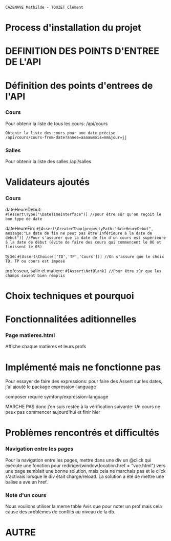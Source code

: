 `CAZENAVE Mathilde - TOUZET Clément`

# Process d'installation du projet

# DEFINITION DES POINTS D'ENTREE DE L'API

# Définition des points d'entrees de l'API

### Cours

Pour obtenir la liste de tous les cours:
/api/cours

    Obtenir la liste des cours pour une date précise
    /api/cours/cours-from-date?annee=aaaa&mois=mm&jour=jj

### Salles

Pour obtenir la liste des salles
/api/salles

# Validateurs ajoutés

### Cours

dateHeureDebut:  
 `#[Assert\Type("\DateTimeInterface")] //pour être sûr qu'on reçoit le bon type de date`

dateHeureFin: `#[Assert\GreaterThan(propertyPath:"dateHeureDebut", message:"La date de fin ne peut pas être inférieure à la date de début")] //Pour s'assurer que la date de fin d'un cours est supérieure à la date de début (évite de faire des cours qui commencent le 06 et finissent le 05)`

type:
`#[Assert\Choice(['TD','TP','Cours'])] //On s'assure que le choix TD, TP ou cours est imposé`

professeur, salle et matiere: `#[Assert\NotBlank] //Pour être sûr que les champs soient bien remplis`

# Choix techniques et pourquoi

# Fonctionnalitées aditionnelles

### Page matieres.html

Affiche chaque matières et leurs profs

# Implémenté mais ne fonctionne pas

Pour essayer de faire des expressions: pour faire des Assert sur les dates, j'ai ajouté le package expression-language

composer require symfony/expression-language

MARCHE PAS donc j'en suis restée à la vérification suivante:
Un cours ne peux pas commencer aujourd'hui et finir hier

# Problèmes rencontrés et difficultés

### Navigation entre les pages

Pour la navigation entre les pages, mettre dans une div un @click qui exécute une fonction pour rediriger(window.location.href = "vue.html") vers une page semblait une bonne solution, mais cela ne marchais pas et le click s'activais lorsque le div était chargé/reload. La solution a été de mettre une balise a ave un href.

### Note d'un cours

Nous voulions utiliser la meme table Avis que pour noter un prof mais cela cause des problèmes de conflits au niveau de la db.

# AUTRE
